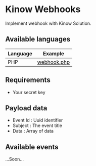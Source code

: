 # Kinow Webhooks

Implement webhook with Kinow Solution.

## Available languages

| Language  | Example  |
|---|---|
| PHP  |  [webhook.php](examples/webhook.php) |


## Requirements

- Your secret key

## Payload data

- Event Id : Uuid identifier
- Subject : The event title
- Data : Array of data

## Available events

...Soon...
